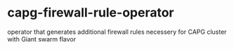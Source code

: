 # capg-firewall-rule-operator
operator that generates additional firewall rules necessery for CAPG cluster with Giant swarm flavor
